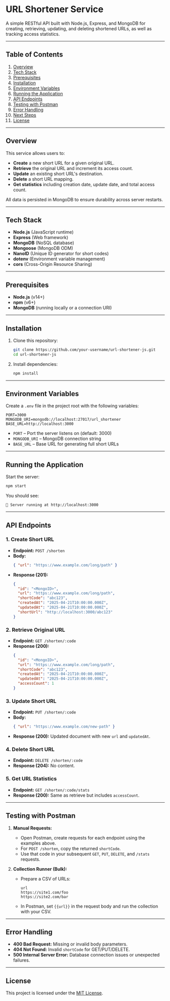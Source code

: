 # URL Shortener Service

A simple RESTful API built with Node.js, Express, and MongoDB for creating, retrieving, updating, and deleting shortened URLs, as well as tracking access statistics.

---

## Table of Contents

1. [Overview](#overview)
2. [Tech Stack](#tech-stack)
3. [Prerequisites](#prerequisites)
4. [Installation](#installation)
5. [Environment Variables](#environment-variables)
6. [Running the Application](#running-the-application)
7. [API Endpoints](#api-endpoints)
8. [Testing with Postman](#testing-with-postman)
9. [Error Handling](#error-handling)
10. [Next Steps](#next-steps)
11. [License](#license)

---

## Overview

This service allows users to:

- **Create** a new short URL for a given original URL.
- **Retrieve** the original URL and increment its access count.
- **Update** an existing short URL's destination.
- **Delete** a short URL mapping.
- **Get statistics** including creation date, update date, and total access count.

All data is persisted in MongoDB to ensure durability across server restarts.

---

## Tech Stack

- **Node.js** (JavaScript runtime)
- **Express** (Web framework)
- **MongoDB** (NoSQL database)
- **Mongoose** (MongoDB ODM)
- **NanoID** (Unique ID generator for short codes)
- **dotenv** (Environment variable management)
- **cors** (Cross-Origin Resource Sharing)

---

## Prerequisites

- **Node.js** (v14+)
- **npm** (v6+)
- **MongoDB** (running locally or a connection URI)

---

## Installation

1. Clone this repository:
   ```bash
   git clone https://github.com/your-username/url-shortener-js.git
   cd url-shortener-js
   ```
2. Install dependencies:
   ```bash
   npm install
   ```

---

## Environment Variables

Create a `.env` file in the project root with the following variables:

```
PORT=3000
MONGODB_URI=mongodb://localhost:27017/url_shortener
BASE_URL=http://localhost:3000
```

- `PORT` – Port the server listens on (default: 3000)
- `MONGODB_URI` – MongoDB connection string
- `BASE_URL` – Base URL for generating full short URLs

---

## Running the Application

Start the server:

```bash
npm start
```

You should see:
```
🚀 Server running at http://localhost:3000
```

---

## API Endpoints

### 1. Create Short URL

- **Endpoint:** `POST /shorten`
- **Body:**
  ```json
  { "url": "https://www.example.com/long/path" }
  ```
- **Response (201):**
  ```json
  {
    "id": "<MongoID>",
    "url": "https://www.example.com/long/path",
    "shortCode": "abc123",
    "createdAt": "2025-04-21T10:00:00.000Z",
    "updatedAt": "2025-04-21T10:00:00.000Z",
    "shortUrl": "http://localhost:3000/abc123"
  }
  ```

### 2. Retrieve Original URL

- **Endpoint:** `GET /shorten/:code`
- **Response (200):**
  ```json
  {
    "id": "<MongoID>",
    "url": "https://www.example.com/long/path",
    "shortCode": "abc123",
    "createdAt": "2025-04-21T10:00:00.000Z",
    "updatedAt": "2025-04-21T10:00:00.000Z",
    "accessCount": 1
  }
  ```

### 3. Update Short URL

- **Endpoint:** `PUT /shorten/:code`
- **Body:**
  ```json
  { "url": "https://www.example.com/new-path" }
  ```
- **Response (200):** Updated document with new `url` and `updatedAt`.

### 4. Delete Short URL

- **Endpoint:** `DELETE /shorten/:code`
- **Response (204):** No content.

### 5. Get URL Statistics

- **Endpoint:** `GET /shorten/:code/stats`
- **Response (200):** Same as retrieve but includes `accessCount`.

---

## Testing with Postman

1. **Manual Requests:**
   - Open Postman, create requests for each endpoint using the examples above.
   - For `POST /shorten`, copy the returned `shortCode`.
   - Use that code in your subsequent `GET`, `PUT`, `DELETE`, and `/stats` requests.

2. **Collection Runner (Bulk):**
   - Prepare a CSV of URLs:
     ```csv
     url
     https://site1.com/foo
     https://site2.com/bar
     ```
   - In Postman, set `{{url}}` in the request body and run the collection with your CSV.

---

## Error Handling

- **400 Bad Request:** Missing or invalid body parameters.
- **404 Not Found:** Invalid `shortCode` for GET/PUT/DELETE.
- **500 Internal Server Error:** Database connection issues or unexpected failures.

---


## License

This project is licensed under the [MIT License](LICENSE).

